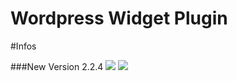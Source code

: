 Wordpress Widget Plugin
=======================
#Infos
<img scr="https://raw.github.com/McCouman/ReLiveRadio-JsonP-about-Ajax/master/Wordpress-ReliveRadio-Shortcode/relive-radio-widget/Infos.png">

###New Version 2.2.4
<img src="https://raw.github.com/McCouman/ReLiveRadio-JsonP-about-Ajax/master/Wordpress-ReliveRadio-Shortcode/relive-radio-widget/v2.2.4.png">
<img src="https://raw.github.com/McCouman/ReLiveRadio-JsonP-about-Ajax/master/Wordpress-ReliveRadio-Shortcode/relive-radio-widget/screen-widget.png">
